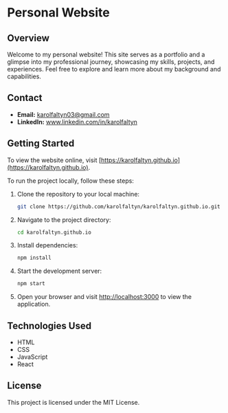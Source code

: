 # Personal Website

## Overview

Welcome to my personal website! This site serves as a portfolio and a glimpse into my professional journey, showcasing my skills, projects, and experiences. Feel free to explore and learn more about my background and capabilities.

## Contact

-   **Email:** karolfaltyn03@gmail.com
-   **LinkedIn:** www.linkedin.com/in/karolfaltyn

## Getting Started

To view the website online, visit [https://karolfaltyn.github.io](https://karolfaltyn.github.io).

To run the project locally, follow these steps:

1. Clone the repository to your local machine:

   ```bash
   git clone https://github.com/karolfaltyn/karolfaltyn.github.io.git
   ```

2. Navigate to the project directory:

   ```bash
   cd karolfaltyn.github.io
   ```
   
3. Install dependencies:

   ```bash
   npm install
   ```
   
4. Start the development server:

   ```bash
   npm start
   ```

5. Open your browser and visit [http://localhost:3000](http://localhost:3000) to view the application.

## Technologies Used

- HTML
- CSS
- JavaScript
- React

## License

This project is licensed under the MIT License.
